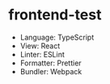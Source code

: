 # frontend-test

* Language: TypeScript
* View: React
* Linter: ESLint
* Formatter: Prettier
* Bundler: Webpack